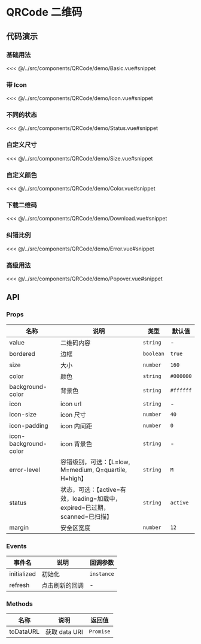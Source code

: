 # QRCode 二维码

## 代码演示

### 基础用法

<<< @/../src/components/QRCode/demo/Basic.vue#snippet

### 带 Icon

<<< @/../src/components/QRCode/demo/Icon.vue#snippet

### 不同的状态

<<< @/../src/components/QRCode/demo/Status.vue#snippet

### 自定义尺寸

<<< @/../src/components/QRCode/demo/Size.vue#snippet

### 自定义颜色

<<< @/../src/components/QRCode/demo/Color.vue#snippet

### 下载二维码

<<< @/../src/components/QRCode/demo/Download.vue#snippet

### 纠错比例

<<< @/../src/components/QRCode/demo/Error.vue#snippet

### 高级用法

<<< @/../src/components/QRCode/demo/Popover.vue#snippet

## API

### Props

| 名称<img width="160"/>  | 说明                                                    | 类型        | 默认值       |
|-----------------------|-------------------------------------------------------|-----------|-----------|
| value                 | 二维码内容                                                 | `string`  | -         |
| bordered              | 边框                                                    | `boolean` | `true`    |
| size                  | 大小                                                    | `number`  | `160`     |
| color                 | 颜色                                                    | `string`  | `#000000` |
| background-color      | 背景色                                                   | `string`  | `#ffffff` |
| icon                  | icon url                                              | `string`  | -         |
| icon-size             | icon 尺寸                                               | `number`  | `40`      |
| icon-padding          | icon 内间距                                              | `number`  | `0`       |
| icon-background-color | icon 背景色                                              | `string`  | -         |
| error-level           | 容错级别，可选：【L=low, M=medium, Q=quartile, H=high】         | `string`  | `M`       |
| status                | 状态，可选：【active=有效，loading=加载中，expired=已过期，scanned=已扫描】 | `string`  | `active`  |
| margin                | 安全区宽度                                                 | `number`  | `12`      |

### Events

| 事件名         | 说明      | 回调参数       |
|-------------|---------|------------|
| initialized | 初始化     | `instance` |
| refresh     | 点击刷新的回调 | -          |

### Methods

| 名称        | 说明          | 返回值       |
|-----------|-------------|-----------|
| toDataURL | 获取 data URI | `Promise` |
